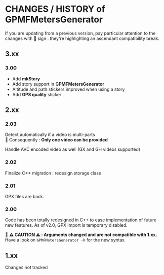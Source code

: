 # CHANGES / HISTORY of GPMFMetersGenerator

If you are updating from a previous version, pay particular attention to the changes with :loudspeaker: sign : they're highlighting an ascendant compatibility break.

## 3.xx

### 3.00

- Add **mkStory**
- Add story support in **GPMFMetersGenerator**
- Altitude and path stickers improved when using a story
- Add **GPS quality** sticker

## 2.xx

### 2.03

Detect automatically if a video is multi-parts<br>
:loudspeaker: Consequently : **Only one video can be provided**

Handle AVC encoded video as well (GX and GH videos supported)

### 2.02

Finalize C++ migration : redesign storage class

### 2.01

GPX files are back.

### 2.00

Code has been totally redesigned in C++ to ease implementation of future new features.
As of v2.0, GPX import is temporary disabled.

:loudspeaker: **:warning: CAUTION :warning: : Arguments changed and are not compatible with 1.xx.** Have a look on `GPMFMetersGenerator -h` for the new syntax.

## 1.xx
Changes not tracked
